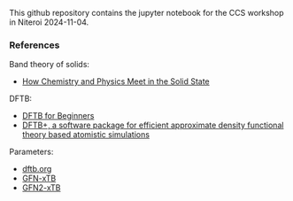 This github repository contains the jupyter notebook for the CCS workshop in Niteroi 2024-11-04.

### References
Band theory of solids: 
- [How Chemistry and Physics Meet in the Solid State](https://onlinelibrary.wiley.com/doi/abs/10.1002/anie.198708461)
  
DFTB:
- [DFTB for Beginners](https://www.sciencedirect.com/science/article/pii/S0927025609003036)
- [DFTB+, a software package for efficient approximate density functional theory based atomistic simulations](https://pubs.aip.org/aip/jcp/article/152/12/124101/953756/DFTB-a-software-package-for-efficient-approximate)

Parameters: 
- [dftb.org](https://dftb.org/)
- [GFN-xTB](https://pubs.acs.org/doi/10.1021/acs.jctc.7b00118)
- [GFN2-xTB](https://pubs.acs.org/doi/10.1021/acs.jctc.8b01176)
  
